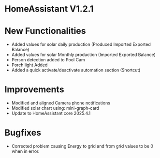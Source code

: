 # HomeAssistant V1.2.1

# New Functionalities
- Added values for solar daily production (Produced Imported Exported Balance)
- Added values for solar Monthly production (Imported Exported Balance)
- Person detection added to Pool Cam
- Porch light Added
- Added a quick activate/deactivate automation section (Shortcut)

# Improvements
- Modified and aligned Camera phone notifications
- Modified solar chart using: mini-graph-card
- Update to HomeAssistant core 2025.4.1

# Bugfixes
- Corrected problem causing Energy to grid and from grid values to be 0 when in error.
